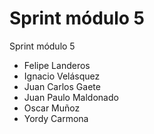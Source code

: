 # Sprint módulo 5
Sprint módulo 5


<ul>
 <li>Felipe Landeros</li>
 <li>Ignacio Velásquez</li>
 <li>Juan Carlos Gaete</li>
 <li>Juan Paulo Maldonado</li>
 <li>Oscar Muñoz</li>
 <li>Yordy Carmona</li>
</ul>
